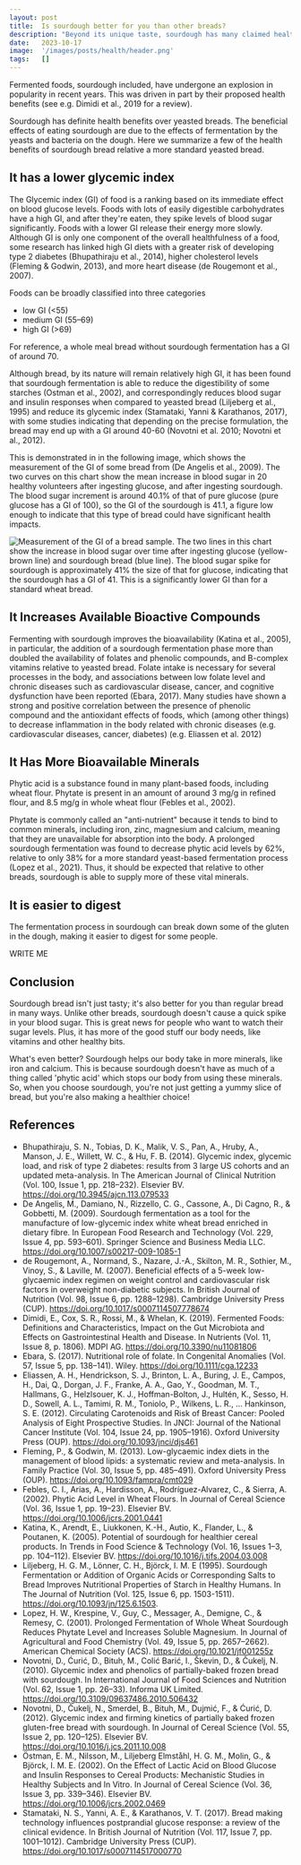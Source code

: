 ```yaml
---
layout: post
title:  Is sourdough better for you than other breads?
description: "Beyond its unique taste, sourdough has many claimed health benefits: Is sourdough actually healthier than other breads? Let's dive in."
date:   2023-10-17
image:  '/images/posts/health/header.png'
tags:   []
---
```


Fermented foods, sourdough included, have undergone an explosion in popularity in recent years.  This was driven in part by their proposed health benefits (see e.g. Dimidi et al., 2019 for a review).

Sourdough has definite health benefits over yeasted breads.  The beneficial effects of eating sourdough are due to the effects of fermentation by the yeasts and bacteria on the dough.  Here we summarize a few of the health benefits of sourdough bread relative a more standard yeasted bread.

## It has a lower glycemic index
The Glycemic index (GI) of food is a ranking based on its immediate effect on  blood glucose levels.  Foods with lots of easily digestible carbohydrates have a high GI, and after they're eaten, they spike levels of blood sugar significantly.  Foods with a lower GI release their energy more slowly.  Although GI is only one component of the overall healthfulness of a food, some research has linked high GI diets with a greater risk of developing type 2 diabetes (Bhupathiraju et al., 2014), higher cholesterol levels (Fleming & Godwin, 2013), and more heart disease (de Rougemont et al., 2007).

Foods can be broadly classified into three categories

   * low GI (<55)
   * medium GI (55–69)
   * high GI (>69)

For reference, a whole meal bread without sourdough fermentation has a GI of around 70.

Although bread, by its nature will remain relatively high GI, it has been found that sourdough fermentation is able to reduce the digestibility of some starches (Ostman et al., 2002), and correspondingly reduces blood sugar and insulin responses when compared to yeasted bread (Liljeberg et al., 1995) and reduce its glycemic index (Stamataki, Yanni & Karathanos, 2017), with some studies indicating that depending on the precise formulation, the bread may end up with a GI around 40-60 (Novotni et al. 2010; Novotni et al., 2012).

This is demonstrated in in the following image, which shows the measurement of the GI of some bread from (De Angelis et al., 2009).  The two curves on this chart show the mean increase in blood sugar in 20 healthy volunteers after ingesting glucose, and after ingesting sourdough.  The blood sugar increment is around 40.1% of that of pure glucose (pure glucose has a GI of 100), so the GI of the sourdough is 41.1, a figure low enough to indicate that this type of bread could have significant health impacts.

![Measurement of the GI of a bread sample.  The two lines in this chart show the increase in blood sugar over time after ingesting glucose (yellow-brown line) and sourdough bread (blue line).  The blood sugar spike for sourdough is approximately 41% the size of that for glucose, indicating that the sourdough has a GI of 41.  This is a significantly lower GI than for a standard wheat bread.]({{site.baseurl}}/images/posts/health/fig_gi.png)

## It Increases Available Bioactive Compounds
Fermenting with sourdough improves the bioavailability (Katina et al., 2005), in particular, the addition of a sourdough fermentation phase more than doubled the availability of folates and phenolic compounds, and B-complex vitamins relative to yeasted bread.  Folate intake is necessary for several processes in the body, and associations between low folate level and chronic diseases such as cardiovascular disease, cancer, and cognitive dysfunction have been reported (Ebara, 2017). Many studies have shown a strong and positive correlation between the presence of phenolic compound and the antioxidant effects of foods, which (among other things) to decrease inflammation in the body related with chronic diseases (e.g. cardiovascular diseases, cancer, diabetes) (e.g. Eliassen et al. 2012)

## It Has More Bioavailable Minerals
Phytic acid is a substance found in many plant-based foods, including wheat flour. Phytate is present in an amount of around 3 mg/g in refined flour, and 8.5 mg/g in whole wheat flour (Febles et al., 2002).

Phytate is commonly called an "anti-nutrient" because it tends to bind to common minerals, including iron, zinc, magnesium and calcium, meaning that they are unavailable for absorption into the body. A prolonged sourdough fermentation was found to decrease phytic acid levels by 62%, relative to only 38% for a more standard yeast-based fermentation process (Lopez et al., 2021). Thus, it should be expected that relative to other breads, sourdough is able to supply more of these vital minerals.

## It is easier to digest
The fermentation process in sourdough can break down some of the gluten in the dough, making it easier to digest for some people.

WRITE ME

## Conclusion
Sourdough bread isn't just tasty; it's also better for you than regular bread in many ways. Unlike other breads, sourdough doesn't cause a quick spike in your blood sugar. This is great news for people who want to watch their sugar levels. Plus, it has more of the good stuff our body needs, like vitamins and other healthy bits.

What's even better? Sourdough helps our body take in more minerals, like iron and calcium. This is because sourdough doesn't have as much of a thing called 'phytic acid' which stops our body from using these minerals. So, when you choose sourdough, you're not just getting a yummy slice of bread, but you're also making a healthier choice!

## References

   * Bhupathiraju, S. N., Tobias, D. K., Malik, V. S., Pan, A., Hruby, A., Manson, J. E., Willett, W. C., & Hu, F. B. (2014). Glycemic index, glycemic load, and risk of type 2 diabetes: results from 3 large US cohorts and an updated meta-analysis. In The American Journal of Clinical Nutrition (Vol. 100, Issue 1, pp. 218–232). Elsevier BV. https://doi.org/10.3945/ajcn.113.079533
   * De Angelis, M., Damiano, N., Rizzello, C. G., Cassone, A., Di Cagno, R., & Gobbetti, M. (2009). Sourdough fermentation as a tool for the manufacture of low-glycemic index white wheat bread enriched in dietary fibre. In European Food Research and Technology (Vol. 229, Issue 4, pp. 593–601). Springer Science and Business Media LLC. https://doi.org/10.1007/s00217-009-1085-1
   * de Rougemont, A., Normand, S., Nazare, J.-A., Skilton, M. R., Sothier, M., Vinoy, S., & Laville, M. (2007). Beneficial effects of a 5-week low-glycaemic index regimen on weight control and cardiovascular risk factors in overweight non-diabetic subjects. In British Journal of Nutrition (Vol. 98, Issue 6, pp. 1288–1298). Cambridge University Press (CUP). https://doi.org/10.1017/s0007114507778674
   * Dimidi, E., Cox, S. R., Rossi, M., & Whelan, K. (2019). Fermented Foods: Definitions and Characteristics, Impact on the Gut Microbiota and Effects on Gastrointestinal Health and Disease. In Nutrients (Vol. 11, Issue 8, p. 1806). MDPI AG. https://doi.org/10.3390/nu11081806
   * Ebara, S. (2017). Nutritional role of folate. In Congenital Anomalies (Vol. 57, Issue 5, pp. 138–141). Wiley. https://doi.org/10.1111/cga.12233
   * Eliassen, A. H., Hendrickson, S. J., Brinton, L. A., Buring, J. E., Campos, H., Dai, Q., Dorgan, J. F., Franke, A. A., Gao, Y., Goodman, M. T., Hallmans, G., Helzlsouer, K. J., Hoffman-Bolton, J., Hultén, K., Sesso, H. D., Sowell, A. L., Tamimi, R. M., Toniolo, P., Wilkens, L. R., … Hankinson, S. E. (2012). Circulating Carotenoids and Risk of Breast Cancer: Pooled Analysis of Eight Prospective Studies. In JNCI: Journal of the National Cancer Institute (Vol. 104, Issue 24, pp. 1905–1916). Oxford University Press (OUP). https://doi.org/10.1093/jnci/djs461
   * Fleming, P., & Godwin, M. (2013). Low-glycaemic index diets in the management of blood lipids: a systematic review and meta-analysis. In Family Practice (Vol. 30, Issue 5, pp. 485–491). Oxford University Press (OUP). https://doi.org/10.1093/fampra/cmt029
   * Febles, C. I., Arias, A., Hardisson, A., Rodrı́guez-Alvarez, C., & Sierra, A. (2002). Phytic Acid Level in Wheat Flours. In Journal of Cereal Science (Vol. 36, Issue 1, pp. 19–23). Elsevier BV. https://doi.org/10.1006/jcrs.2001.0441
   * Katina, K., Arendt, E., Liukkonen, K.-H., Autio, K., Flander, L., & Poutanen, K. (2005). Potential of sourdough for healthier cereal products. In Trends in Food Science & Technology (Vol. 16, Issues 1–3, pp. 104–112). Elsevier BV. https://doi.org/10.1016/j.tifs.2004.03.008
   * Liljeberg, H. G. M., Lönner, C. H., Björck, I. M. E (1995). Sourdough Fermentation or Addition of Organic Acids or Corresponding Salts to Bread Improves Nutritional Properties of Starch in Healthy Humans. In The Journal of Nutrition (Vol. 125, Issue 6, pp. 1503-1511). https://doi.org/10.1093/jn/125.6.1503.
   * Lopez, H. W., Krespine, V., Guy, C., Messager, A., Demigne, C., & Remesy, C. (2001). Prolonged Fermentation of Whole Wheat Sourdough Reduces Phytate Level and Increases Soluble Magnesium. In Journal of Agricultural and Food Chemistry (Vol. 49, Issue 5, pp. 2657–2662). American Chemical Society (ACS). https://doi.org/10.1021/jf001255z
   * Novotni, D., Ćurić, D., Bituh, M., Colić Barić, I., Škevin, D., & Čukelj, N. (2010). Glycemic index and phenolics of partially-baked frozen bread with sourdough. In International Journal of Food Sciences and Nutrition (Vol. 62, Issue 1, pp. 26–33). Informa UK Limited. https://doi.org/10.3109/09637486.2010.506432
   * Novotni, D., Čukelj, N., Smerdel, B., Bituh, M., Dujmić, F., & Ćurić, D. (2012). Glycemic index and firming kinetics of partially baked frozen gluten-free bread with sourdough. In Journal of Cereal Science (Vol. 55, Issue 2, pp. 120–125). Elsevier BV. https://doi.org/10.1016/j.jcs.2011.10.008
   * Östman, E. M., Nilsson, M., Liljeberg Elmståhl, H. G. M., Molin, G., & Björck, I. M. E. (2002). On the Effect of Lactic Acid on Blood Glucose and Insulin Responses to Cereal Products: Mechanistic Studies in Healthy Subjects and In Vitro. In Journal of Cereal Science (Vol. 36, Issue 3, pp. 339–346). Elsevier BV. https://doi.org/10.1006/jcrs.2002.0469
   * Stamataki, N. S., Yanni, A. E., & Karathanos, V. T. (2017). Bread making technology influences postprandial glucose response: a review of the clinical evidence. In British Journal of Nutrition (Vol. 117, Issue 7, pp. 1001–1012). Cambridge University Press (CUP). https://doi.org/10.1017/s0007114517000770

